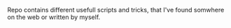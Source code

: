 Repo contains different usefull scripts and tricks, that I've found somwhere on the web or written by myself.

